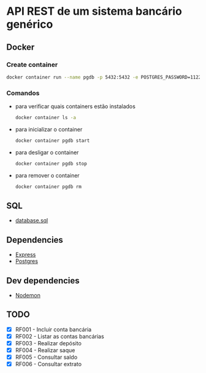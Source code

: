 # API REST de um sistema bancário genérico

## Docker

### Create container

```sh
docker container run --name pgdb -p 5432:5432 -e POSTGRES_PASSWORD=112233 -d postgres:11
```

### Comandos

- para verificar quais containers estão instalados

  ```sh
  docker container ls -a
  ```

- para inicializar o container
  ```sh
  docker container pgdb start

  ```

- para desligar o container

  ```sh
  docker container pgdb stop
  ```

- para remover o container
  ```sh
  docker container pgdb rm
  ```

## SQL

- [database.sql](./postgresql.sql)

## Dependencies

- [Express](https://expressjs.com)
- [Postgres](https://node-postgres.com)

## Dev dependencies

- [Nodemon](https://nodemon.io)

## TODO

- [x] RF001 - Incluir conta bancária
- [x] RF002 - Listar as contas bancárias
- [x] RF003 - Realizar depósito
- [x] RF004 - Realizar saque
- [x] RF005 - Consultar saldo
- [x] RF006 - Consultar extrato
